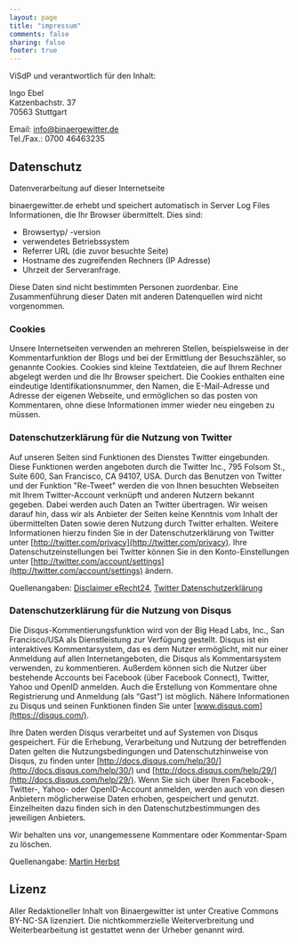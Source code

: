 ```yaml
---
layout: page
title: "impressum"
comments: false
sharing: false
footer: true
---
```

ViSdP und verantwortlich für den Inhalt:

Ingo Ebel  
Katzenbachstr. 37  
70563 Stuttgart

Email: info@binaergewitter.de  
Tel./Fax.: 0700 46463235

## Datenschutz

Datenverarbeitung auf dieser Internetseite

binaergewitter.de erhebt und speichert automatisch in Server Log Files Informationen, die Ihr Browser übermittelt. Dies sind:

* Browsertyp/ -version
* verwendetes Betriebssystem
* Referrer URL (die zuvor besuchte Seite)
* Hostname des zugreifenden Rechners (IP Adresse)
* Uhrzeit der Serveranfrage.

Diese Daten sind nicht bestimmten Personen zuordenbar. Eine Zusammenführung dieser Daten mit anderen Datenquellen wird nicht vorgenommen.

### Cookies

Unsere Internetseiten verwenden an mehreren Stellen, beispielsweise in der Kommentarfunktion der Blogs und bei der Ermittlung der Besuchszähler, so genannte Cookies. Cookies sind kleine Textdateien, die auf Ihrem Rechner abgelegt werden und die Ihr Browser speichert. Die Cookies enthalten eine eindeutige Identifikationsnummer, den Namen, die E-Mail-Adresse und Adresse der eigenen Webseite, und ermöglichen so das posten von Kommentaren, ohne diese Informationen immer wieder neu eingeben zu müssen.

### Datenschutzerklärung für die Nutzung von Twitter

Auf unseren Seiten sind Funktionen des Dienstes Twitter eingebunden. Diese Funktionen werden angeboten durch die Twitter Inc., 795 Folsom St., Suite 600, San Francisco, CA 94107, USA. Durch das Benutzen von Twitter und der Funktion "Re-Tweet" werden die von Ihnen besuchten Webseiten mit Ihrem Twitter-Account verknüpft und anderen Nutzern bekannt gegeben. Dabei werden auch Daten an Twitter übertragen.
Wir weisen darauf hin, dass wir als Anbieter der Seiten keine Kenntnis vom Inhalt der übermittelten Daten sowie deren Nutzung durch Twitter erhalten. Weitere Informationen hierzu finden Sie in der Datenschutzerklärung von Twitter unter [http://twitter.com/privacy](http://twitter.com/privacy).
Ihre Datenschutzeinstellungen bei Twitter können Sie in den Konto-Einstellungen unter [http://twitter.com/account/settings](http://twitter.com/account/settings) ändern.

Quellenangaben: [Disclaimer eRecht24](http://www.e-recht24.de/muster-disclaimer.htm), [Twitter Datenschutzerklärung](http://twitter.com/privacy)

### Datenschutzerklärung für die Nutzung von Disqus

Die Disqus-Kommentierungsfunktion wird von der Big Head Labs, Inc., San Francisco/USA als Dienstleistung zur Verfügung 
gestellt. Disqus ist ein interaktives Kommentarsystem, das es dem Nutzer ermöglicht, mit nur einer Anmeldung auf allen 
Internetangeboten, die Disqus als Kommentarsystem verwenden, zu kommentieren. Außerdem können sich die Nutzer über 
bestehende Accounts bei Facebook (über Facebook Connect), Twitter, Yahoo und OpenID anmelden. Auch die Erstellung von 
Kommentare ohne Registrierung und Anmeldung (als “Gast”) ist möglich. Nähere Informationen zu Disqus und seinen 
Funktionen finden Sie unter [www.disqus.com](https://disqus.com/).

Ihre Daten werden Disqus  verarbeitet und auf Systemen von Disqus gespeichert. Für die Erhebung, Verarbeitung und 
Nutzung der betreffenden Daten gelten die Nutzungsbedingungen und Datenschutzhinweise von Disqus, zu finden unter 
[http://docs.disqus.com/help/30/](http://docs.disqus.com/help/30/) und [http://docs.disqus.com/help/29/](http://docs.disqus.com/help/29/). Wenn Sie sich 
über Ihren Facebook-, Twitter-, 
Yahoo- oder OpenID-Account anmelden, werden auch von diesen Anbietern möglicherweise Daten erhoben, gespeichert und 
genutzt. Einzelheiten dazu finden sich in den Datenschutzbestimmungen des jeweiligen Anbieters.

Wir behalten uns vor, unangemessene Kommentare oder Kommentar-Spam zu löschen.

Quellenangabe: [Martin Herbst](http://www.brisoft.de/de/impressum/erklarung-zum-datenschutz/)

## Lizenz

Aller Redaktioneller Inhalt von Binaergewitter ist unter Creative Commons BY-NC-SA lizenziert. Die nichtkommerzielle Weiterverbreitung und Weiterbearbeitung ist gestattet wenn der Urheber genannt wird.

